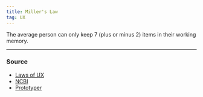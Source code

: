 ```yaml
---
title: Miller's Law
tag: UX
---
```


The average person can only keep 7 (plus or minus 2) items in their working memory.

--- 
### Source
- [Laws of UX](https://lawsofux.com/millers-law/)
- [NCBI](https://www.ncbi.nlm.nih.gov/pmc/articles/PMC2864034/)
- [Prototyper](https://blog.prototypr.io/design-principles-for-reducing-cognitive-load-84e82ca61abd)
